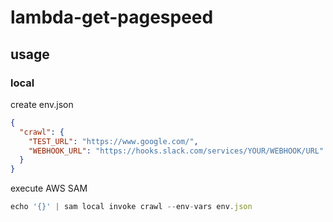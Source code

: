 # lambda-get-pagespeed

## usage

### local

create env.json

```json
{
  "crawl": {
    "TEST_URL": "https://www.google.com/",
    "WEBHOOK_URL": "https://hooks.slack.com/services/YOUR/WEBHOOK/URL"
  }
}
```

execute AWS SAM

```js
echo '{}' | sam local invoke crawl --env-vars env.json
```
